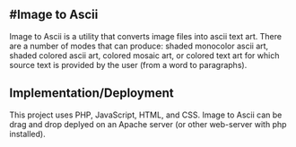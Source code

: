 #Image to Ascii
--------------------------

Image to Ascii is a utility that converts image files into ascii text art. There are a number of modes that can produce: shaded monocolor ascii art, shaded colored ascii art, colored mosaic art, or colored text art for which source text is provided by the user (from a word to paragraphs).


Implementation/Deployment
---------------------------------
This project uses PHP, JavaScript, HTML, and CSS. Image to Ascii can be drag and drop deplyed on an Apache server (or other web-server with php installed).

